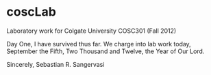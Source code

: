 coscLab
=======

Laboratory work for Colgate University COSC301 (Fall 2012)

Day One,
	I have survived thus far. We charge into lab work today, September the Fifth, Two Thousand and Twelve, the Year of Our Lord.

Sincerely,
	Sebastian R. Sangervasi

